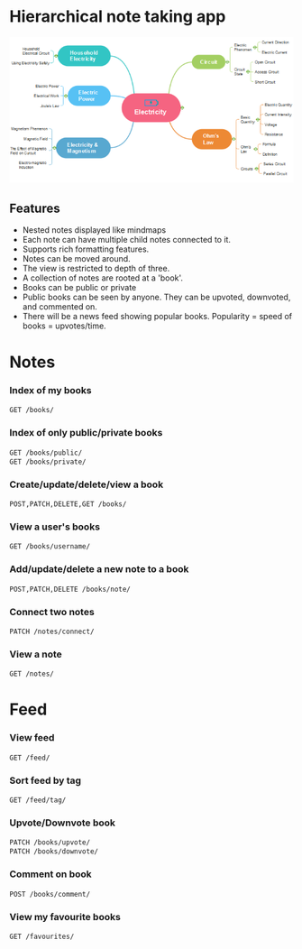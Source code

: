 # Hierarchical note taking app

![mind map](./images/mind.png "Mind map")

## Features

* Nested notes displayed like mindmaps
* Each note can have multiple child notes connected to it.
* Supports rich formatting features.
* Notes can be moved around.
* The view is restricted to depth of three.
* A collection of notes are rooted at a 'book'.
* Books can be public or private
* Public books can be seen by anyone. They can be upvoted, downvoted, and commented on.
* There will be a news feed showing popular books. Popularity = speed of books = upvotes/time.

# Notes


### Index of my books

```
GET /books/
```

### Index of only public/private books

```
GET /books/public/
GET /books/private/
```

### Create/update/delete/view a book

```
POST,PATCH,DELETE,GET /books/
```


### View a user's books

```
GET /books/username/
```


### Add/update/delete a new note to a book

```
POST,PATCH,DELETE /books/note/
```


### Connect two notes

```
PATCH /notes/connect/
```


### View a note

```
GET /notes/
```


# Feed

### View feed

```
GET /feed/
```

### Sort feed by tag

```
GET /feed/tag/
```


### Upvote/Downvote book

```
PATCH /books/upvote/
PATCH /books/downvote/
```


### Comment on book

```
POST /books/comment/
```


### View my favourite books

```
GET /favourites/
```
